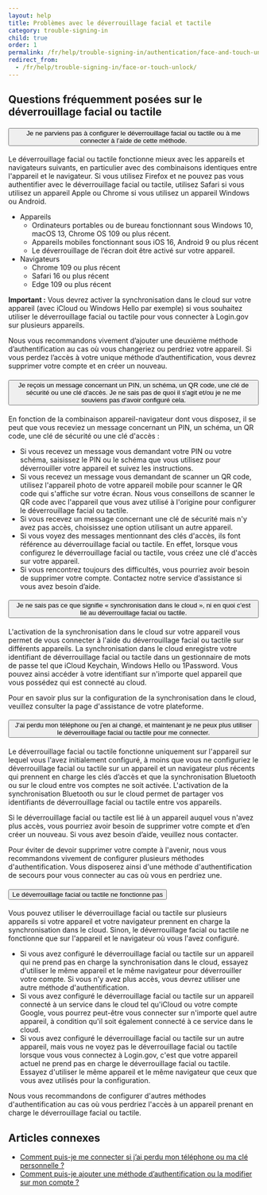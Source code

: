```yaml
---
layout: help
title: Problèmes avec le déverrouillage facial et tactile
category: trouble-signing-in
child: true
order: 1
permalink: /fr/help/trouble-signing-in/authentication/face-and-touch-unlock/
redirect_from:
  - /fr/help/trouble-signing-in/face-or-touch-unlock/
---
```


## Questions fréquemment posées sur le déverrouillage facial ou tactile

<div class="usa-accordion usa-accordion--bordered margin-y-4">
  <h4 class="usa-accordion__heading">
    <button
      type="button"
      class="usa-accordion__button"
      aria-expanded="true"
      aria-controls="b-a1"
    >
      Je ne parviens pas à configurer le déverrouillage facial ou tactile ou à me connecter à l’aide de cette méthode.
    </button>
  </h4>
  <div id="b-a1" class="usa-accordion__content usa-prose">
    <p>Le déverrouillage facial ou tactile fonctionne mieux avec les appareils et navigateurs suivants, en particulier avec des combinaisons identiques entre l'appareil et le navigateur. Si vous utilisez Firefox et ne pouvez pas vous authentifier avec le déverrouillage facial ou tactile, utilisez Safari si vous utilisez un appareil Apple ou Chrome si vous utilisez un appareil Windows ou Android.</p>
    <ul>
      <li>
        Appareils
        <ul>
          <li>Ordinateurs portables ou de bureau fonctionnant sous Windows 10, macOS 13, Chrome OS 109 ou plus récent.</li>
          <li>Appareils mobiles fonctionnant sous iOS 16, Android 9 ou plus récent</li>
          <li>Le déverrouillage de l’écran doit être activé sur votre appareil.</li>
        </ul>
      </li>
      <li>
        Navigateurs
        <ul>
          <li>Chrome 109 ou plus récent</li>
          <li>Safari 16 ou plus récent</li>
          <li>Edge 109 ou plus récent</li>
        </ul>
      </li>
    </ul>
    <p><b>Important :</b> Vous devrez activer la synchronisation dans le cloud sur votre appareil (avec iCloud ou Windows Hello par exemple) si vous souhaitez utiliser le déverrouillage facial ou tactile pour vous connecter à Login.gov sur plusieurs appareils.</p>
    <p>Nous vous recommandons vivement d’ajouter une deuxième méthode d’authentification au cas où vous changeriez ou perdriez votre appareil. Si vous perdez l’accès à votre unique méthode d’authentification, vous devrez supprimer votre compte et en créer un nouveau.</p>
  </div>
</div>

<div class="usa-accordion usa-accordion--bordered margin-y-4">
  <h4 class="usa-accordion__heading">
    <button
      type="button"
      class="usa-accordion__button"
      aria-expanded="true"
      aria-controls="b-a2"
    >
      Je reçois un message concernant un PIN, un schéma, un QR code, une clé de sécurité ou une clé d'accès. Je ne sais pas de quoi il s'agit et/ou je ne me souviens pas d'avoir configuré cela.
    </button>
  </h4>
  <div id="b-a2" class="usa-accordion__content usa-prose">
    <p>En fonction de la combinaison appareil-navigateur dont vous disposez, il se peut que vous receviez un message concernant un PIN, un schéma, un QR code, une clé de sécurité ou une clé d'accès :</p>
    <ul>
      <li>Si vous recevez un message vous demandant votre PIN ou votre schéma, saisissez le PIN ou le schéma que vous utilisez pour déverrouiller votre appareil et suivez les instructions.</li>
      <li>Si vous recevez un message vous demandant de scanner un QR code, utilisez l'appareil photo de votre appareil mobile pour scanner le QR code qui s'affiche sur votre écran. Nous vous conseillons de scanner le QR code avec l'appareil que vous avez utilisé à l'origine pour configurer le déverrouillage facial ou tactile.</li>
      <li>Si vous recevez un message concernant une clé de sécurité mais n'y avez pas accès, choisissez une option utilisant un autre appareil.</li>
      <li>Si vous voyez des messages mentionnant des clés d'accès, ils font référence au déverrouillage facial ou tactile. En effet, lorsque vous configurez le déverrouillage facial ou tactile, vous créez une clé d'accès sur votre appareil.</li>
      <li>Si vous rencontrez toujours des difficultés, vous pourriez avoir besoin de supprimer votre compte. Contactez notre service d’assistance si vous avez besoin d’aide.</li>
    </ul>
  </div>
</div>

<div class="usa-accordion usa-accordion--bordered margin-y-4">
  <h4 class="usa-accordion__heading">
    <button
      type="button"
      class="usa-accordion__button"
      aria-expanded="true"
      aria-controls="b-a3"
    >
      Je ne sais pas ce que signifie « synchronisation dans le cloud », ni en quoi c’est lié au déverrouillage facial ou tactile.
    </button>
  </h4>
  <div id="b-a3" class="usa-accordion__content usa-prose">
    <p>L'activation de la synchronisation dans le cloud sur votre appareil vous permet de vous connecter à l'aide du déverrouillage facial ou tactile sur différents appareils. La synchronisation dans le cloud enregistre votre identifiant de déverrouillage facial ou tactile dans un gestionnaire de mots de passe tel que iCloud Keychain, Windows Hello ou 1Password. Vous pouvez ainsi accéder à votre identifiant sur n'importe quel appareil que vous possédez qui est connecté au cloud.</p>
    <p>Pour en savoir plus sur la configuration de la synchronisation dans le cloud, veuillez consulter la page d'assistance de votre plateforme.</p>
  </div>
</div>

<div class="usa-accordion usa-accordion--bordered margin-y-4">
  <h4 class="usa-accordion__heading">
    <button
      type="button"
      class="usa-accordion__button"
      aria-expanded="true"
      aria-controls="b-a4"
    >
      J'ai perdu mon téléphone ou j'en ai changé, et maintenant je ne peux plus utiliser le déverrouillage facial ou tactile pour me connecter.
    </button>
  </h4>
  <div id="b-a4" class="usa-accordion__content usa-prose">
    <p>Le déverrouillage facial ou tactile fonctionne uniquement sur l'appareil sur lequel vous l'avez initialement configuré, à moins que vous ne configuriez le déverrouillage facial ou tactile sur un appareil et un navigateur plus récents qui prennent en charge les clés d’accès et que la synchronisation Bluetooth ou sur le cloud entre vos comptes ne soit activée. L'activation de la synchronisation Bluetooth ou sur le cloud permet de partager vos identifiants de déverrouillage facial ou tactile entre vos appareils.</p>
    <p>Si le déverrouillage facial ou tactile est lié à un appareil auquel vous n'avez plus accès, vous pourriez avoir besoin de supprimer votre compte et d’en créer un nouveau. Si vous avez besoin d’aide, veuillez nous contacter.</p>
    <p>Pour éviter de devoir supprimer votre compte à l'avenir, nous vous recommandons vivement de configurer plusieurs méthodes d'authentification. Vous disposerez ainsi d'une méthode d'authentification de secours pour vous connecter au cas où vous en perdriez une.</p>
  </div>
</div>

<div class="usa-accordion usa-accordion--bordered margin-y-4">
  <h4 class="usa-accordion__heading">
    <button
      type="button"
      class="usa-accordion__button"
      aria-expanded="true"
      aria-controls="b-a5"
    >
      Le déverrouillage facial ou tactile ne fonctionne pas
    </button>
  </h4>
  <div id="b-a5" class="usa-accordion__content usa-prose">
    <p>Vous pouvez utiliser le déverrouillage facial ou tactile sur plusieurs appareils si votre appareil et votre navigateur prennent en charge la synchronisation dans le cloud. Sinon, le déverrouillage facial ou tactile ne fonctionne que sur l'appareil et le navigateur où vous l'avez configuré.</p>
    <ul>
      <li>
        Si vous avez configuré le déverrouillage facial ou tactile sur un appareil qui ne prend pas en charge la synchronisation dans le cloud, essayez d'utiliser le même appareil et le même navigateur pour déverrouiller votre compte. Si vous n'y avez plus accès, vous devrez utiliser une autre méthode d'authentification.
      </li>
      <li>
        Si vous avez configuré le déverrouillage facial ou tactile sur un appareil connecté à un service dans le cloud tel qu'iCloud ou votre compte Google, vous pourrez peut-être vous connecter sur n'importe quel autre appareil, à condition qu'il soit également connecté à ce service dans le cloud.
      </li>
      <li>
        Si vous avez configuré le déverrouillage facial ou tactile sur un autre appareil, mais vous ne voyez pas le déverrouillage facial ou tactile lorsque vous vous connectez à Login.gov, c'est que votre appareil actuel ne prend pas en charge le déverrouillage facial ou tactile. Essayez d'utiliser le même appareil et le même navigateur que ceux que vous avez utilisés pour la configuration.
      </li>
    </ul>
    <p>
      Nous vous recommandons de configurer d'autres méthodes d'authentification au cas où vous perdriez l'accès à un appareil prenant en charge le déverrouillage facial ou tactile.
    </p>
  </div>
</div>

## Articles connexes

* [Comment puis-je me connecter si j’ai perdu mon téléphone ou ma clé personnelle ?](#)
* [Comment puis-je ajouter une méthode d’authentification ou la modifier sur mon compte ?](#)
